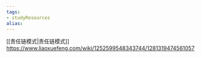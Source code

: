 ```yaml
---
tags: 
- studyResources 
alias:
---
```

[[责任链模式|责任链模式]]
https://www.liaoxuefeng.com/wiki/1252599548343744/1281319474561057